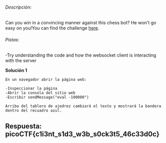 
###### Descripción:
Can you win in a convincing manner against this chess bot? He won't go easy on you!You can find the challenge [here](http://verbal-sleep.picoctf.net:60800/).


###### Pistas:

-Try understanding the code and how the websocket client is interacting with the server



**Solución 1**

```
En un navegador abrir la página web:

-Inspeccionar la página
-Abrir la consola del sitio web
-Escribir sendMessage("eval -100000")

Arriba del tablero de ajedrez cambiará el texto y mostrará la bandera dentro del recuadro azul.

```


## Respuesta: **picoCTF{c1i3nt_s1d3_w3b_s0ck3t5_46c33d0c}**